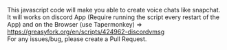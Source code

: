 This javascript code will make you able to create voice chats like snapchat.<br>
It will works on discord App (Require running the script every restart of the App) and on the Browser (use Tapermonkey) => https://greasyfork.org/en/scripts/424962-discordvmsg<br>
For any issues/bug, please create a Pull Request.
